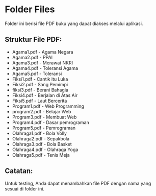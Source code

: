# Folder Files

Folder ini berisi file PDF buku yang dapat diakses melalui aplikasi.

## Struktur File PDF:
- Agama1.pdf - Agama Negara
- Agama2.pdf - PPAI  
- Agama3.pdf - Merawat NKRI
- Agama4.pdf - Toleransi Agama
- Agama5.pdf - Toleransi
- Fiksi1.pdf - Cantik itu Luka
- Fiksi2.pdf - Sang Pemimpi
- fiksi3.pdf - Berani Bahagia
- Fiksi4.pdf - Berjalan di Atas Air
- Fiksi5.pdf - Laut Bercerita
- Program1.pdf - Web Programming
- program2.pdf - Belajar Web
- Program3.pdf - Membuat Web
- Program4.pdf - Dasar pemrograman
- Program5.pdf - Pemrograman
- Olahraga1.pdf - Bola Volly
- Olahraga2.pdf - Sepakbola
- Olahraga3.pdf - Bola Basket
- Olahraga4.pdf - Olahraga Yoga
- Olahraga5.pdf - Tenis Meja

## Catatan:
Untuk testing, Anda dapat menambahkan file PDF dengan nama yang sesuai di folder ini. 